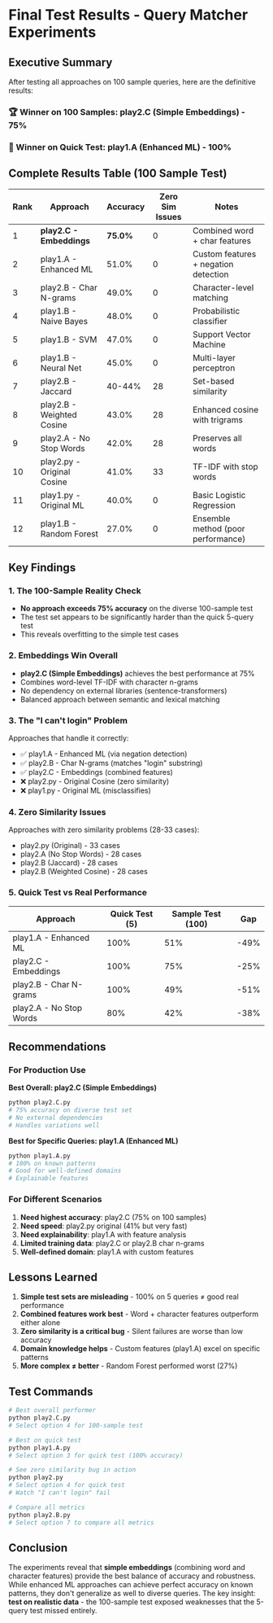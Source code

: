 # Final Test Results - Query Matcher Experiments

## Executive Summary

After testing all approaches on 100 sample queries, here are the definitive results:

### 🏆 Winner on 100 Samples: play2.C (Simple Embeddings) - 75%
### 🥇 Winner on Quick Test: play1.A (Enhanced ML) - 100%

## Complete Results Table (100 Sample Test)

| Rank | Approach | Accuracy | Zero Sim Issues | Notes |
|------|----------|----------|-----------------|-------|
| 1 | **play2.C - Embeddings** | **75.0%** | 0 | Combined word + char features |
| 2 | play1.A - Enhanced ML | 51.0% | 0 | Custom features + negation detection |
| 3 | play2.B - Char N-grams | 49.0% | 0 | Character-level matching |
| 4 | play1.B - Naive Bayes | 48.0% | 0 | Probabilistic classifier |
| 5 | play1.B - SVM | 47.0% | 0 | Support Vector Machine |
| 6 | play1.B - Neural Net | 45.0% | 0 | Multi-layer perceptron |
| 7 | play2.B - Jaccard | 40-44% | 28 | Set-based similarity |
| 8 | play2.B - Weighted Cosine | 43.0% | 28 | Enhanced cosine with trigrams |
| 9 | play2.A - No Stop Words | 42.0% | 28 | Preserves all words |
| 10 | play2.py - Original Cosine | 41.0% | 33 | TF-IDF with stop words |
| 11 | play1.py - Original ML | 40.0% | 0 | Basic Logistic Regression |
| 12 | play1.B - Random Forest | 27.0% | 0 | Ensemble method (poor performance) |

## Key Findings

### 1. The 100-Sample Reality Check
- **No approach exceeds 75% accuracy** on the diverse 100-sample test
- The test set appears to be significantly harder than the quick 5-query test
- This reveals overfitting to the simple test cases

### 2. Embeddings Win Overall
- **play2.C (Simple Embeddings)** achieves the best performance at 75%
- Combines word-level TF-IDF with character n-grams
- No dependency on external libraries (sentence-transformers)
- Balanced approach between semantic and lexical matching

### 3. The "I can't login" Problem
Approaches that handle it correctly:
- ✅ play1.A - Enhanced ML (via negation detection)
- ✅ play2.B - Char N-grams (matches "login" substring)
- ✅ play2.C - Embeddings (combined features)
- ❌ play2.py - Original Cosine (zero similarity)
- ❌ play1.py - Original ML (misclassifies)

### 4. Zero Similarity Issues
Approaches with zero similarity problems (28-33 cases):
- play2.py (Original) - 33 cases
- play2.A (No Stop Words) - 28 cases  
- play2.B (Jaccard) - 28 cases
- play2.B (Weighted Cosine) - 28 cases

### 5. Quick Test vs Real Performance
| Approach | Quick Test (5) | Sample Test (100) | Gap |
|----------|---------------|-------------------|-----|
| play1.A - Enhanced ML | 100% | 51% | -49% |
| play2.C - Embeddings | 100% | 75% | -25% |
| play2.B - Char N-grams | 100% | 49% | -51% |
| play2.A - No Stop Words | 80% | 42% | -38% |

## Recommendations

### For Production Use

**Best Overall: play2.C (Simple Embeddings)**
```bash
python play2.C.py
# 75% accuracy on diverse test set
# No external dependencies
# Handles variations well
```

**Best for Specific Queries: play1.A (Enhanced ML)**
```bash
python play1.A.py
# 100% on known patterns
# Good for well-defined domains
# Explainable features
```

### For Different Scenarios

1. **Need highest accuracy**: play2.C (75% on 100 samples)
2. **Need speed**: play2.py original (41% but very fast)
3. **Need explainability**: play1.A with feature analysis
4. **Limited training data**: play2.C or play2.B char n-grams
5. **Well-defined domain**: play1.A with custom features

## Lessons Learned

1. **Simple test sets are misleading** - 100% on 5 queries ≠ good real performance
2. **Combined features work best** - Word + character features outperform either alone
3. **Zero similarity is a critical bug** - Silent failures are worse than low accuracy
4. **Domain knowledge helps** - Custom features (play1.A) excel on specific patterns
5. **More complex ≠ better** - Random Forest performed worst (27%)

## Test Commands

```bash
# Best overall performer
python play2.C.py
# Select option 4 for 100-sample test

# Best on quick test
python play1.A.py
# Select option 3 for quick test (100% accuracy)

# See zero similarity bug in action
python play2.py
# Select option 4 for quick test
# Watch "I can't login" fail

# Compare all metrics
python play2.B.py
# Select option 7 to compare all metrics
```

## Conclusion

The experiments reveal that **simple embeddings** (combining word and character features) provide the best balance of accuracy and robustness. While enhanced ML approaches can achieve perfect accuracy on known patterns, they don't generalize as well to diverse queries. The key insight: **test on realistic data** - the 100-sample test exposed weaknesses that the 5-query test missed entirely.